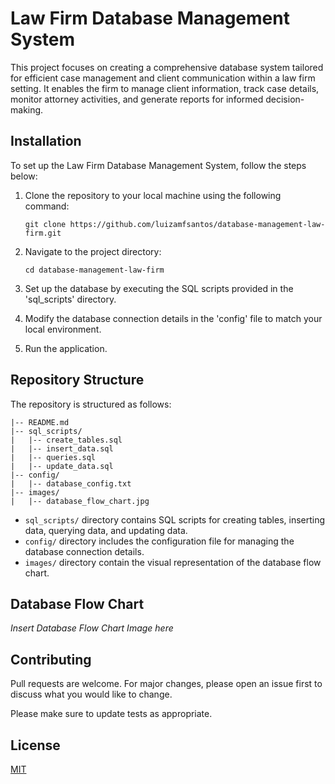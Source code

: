 # Law Firm Database Management System

This project focuses on creating a comprehensive database system tailored for efficient case management and client communication within a law firm setting. It enables the firm to manage client information, track case details, monitor attorney activities, and generate reports for informed decision-making.

## Installation

To set up the Law Firm Database Management System, follow the steps below:

1. Clone the repository to your local machine using the following command:
   ```
   git clone https://github.com/luizamfsantos/database-management-law-firm.git
   ```

2. Navigate to the project directory:
   ```
   cd database-management-law-firm
   ```

3. Set up the database by executing the SQL scripts provided in the 'sql_scripts' directory.

4. Modify the database connection details in the 'config' file to match your local environment.

5. Run the application.

## Repository Structure

The repository is structured as follows:

```
|-- README.md
|-- sql_scripts/
|   |-- create_tables.sql
|   |-- insert_data.sql
|   |-- queries.sql
|   |-- update_data.sql
|-- config/
|   |-- database_config.txt
|-- images/
|   |-- database_flow_chart.jpg
```

- `sql_scripts/` directory contains SQL scripts for creating tables, inserting data, querying data, and updating data.
- `config/` directory includes the configuration file for managing the database connection details.
- `images/` directory contain the visual representation of the database flow chart.

## Database Flow Chart

*Insert Database Flow Chart Image here*


## Contributing

Pull requests are welcome. For major changes, please open an issue first to discuss what you would like to change.

Please make sure to update tests as appropriate.

## License

[MIT](https://choosealicense.com/licenses/mit/)
